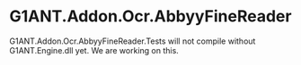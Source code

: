 # G1ANT.Addon.Ocr.AbbyyFineReader

G1ANT.Addon.Ocr.AbbyyFineReader.Tests will not compile without G1ANT.Engine.dll yet. We are working on this.
